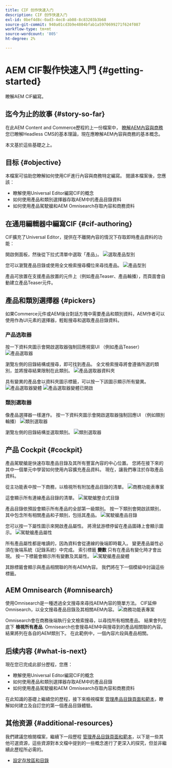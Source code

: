 ```yaml
---
title: CIF 创作快速入门
description: CIF 创作快速入门
exl-id: 0bef4d8c-0ad3-4ec8-ab08-8c83203b3b68
source-git-commit: 940a01cd3b9e4804bfab1a5970699271f624f087
workflow-type: tm+mt
source-wordcount: '805'
ht-degree: 2%

---
```


# AEM CIF製作快速入門 {#getting-started}

瞭解AEM CIF編寫。

## 迄今为止的故事 {#story-so-far}

在此AEM Content and Commerce歷程的上一份檔案中， [瞭解AEM內容與商務](/help/commerce-cloud/introduction.md)您已瞭解Headless CMS的基本理論，現在應瞭解AEM內容與商務的基本概念。

本文基於這些基礎之上。

## 目标 {#objective}

本檔案可協助您瞭解如何使用CIF進行內容與商務特定編寫。 閱讀本檔案後，您應該：

* 瞭解使用Universal Editor編寫CIF的概念
* 如何使用產品和類別選擇器存取AEM中的產品目錄資料
* 如何使用產品駕駛艙和AEM Omnisearch存取內容和商務資料

## 在通用編輯器中編寫CIF {#cif-authoring}

CIF擴充了Universal Editor，提供在不離開內容的情況下存取即時產品資料的功能：

開啟側面板，然後從下拉式清單中選取「產品」。
![選取產品型別](assets/asset-finder-overview.png)

您可以瀏覽產品目錄或使用全文檢索搜尋欄位來尋找產品。
![產品型別](assets/asset-finder-search.png)

產品可放置在支援產品放置的元件上（例如產品Teaser、產品輪播），而頁面會自動建立產品Teaser元件。

## 產品和類別選擇器 {#pickers}

如果Commerce元件或AEM後台對話方塊中需要產品和類別資料，AEM作者可以使用作為UI元素的選擇器，輕鬆搜尋和選取產品目錄資料。

### 产品选取器

按一下資料夾圖示會開啟選取器強制回應視窗UI （例如產品Teaser）
![產品選取器](assets/product-picker-open.png)

瀏覽左側的目錄結構或搜尋，即可找到產品。 全文檢索搜尋將會遵循所選的類別，並將搜尋結果限制在此類別。
![產品選取器資料夾](assets/product-picker-folders.png)

具有變異的產品會以資料夾圖示標籤，可以按一下該圖示顯示所有變異。
![產品選取器變體](assets/product-picker-variants.png)
![產品選取器變體已開啟](assets/product-picker-variants-open.png)

### 類別選取器

像產品選擇器一樣運作。 按一下資料夾圖示會開啟選取器強制回應UI （例如類別輪播）
![類別選取器](assets/category-picker-open.png)

瀏覽左側的目錄結構並選取類別。
![類別選取器](assets/category-picker-folders.png)

## 产品 Cockpit {#cockpit}

產品駕駛艙是快速存取產品目錄及其所有豐富內容的中心位置。 您將在接下來的其中一個單元中學習如何使用內容擴充產品資料。 現在，讓我們專注於存取產品資料。

從主功能表中按一下商務，以檢視所有附加產品目錄的清單。
![商務功能表專案](assets/commerce-menu-item.png)

這會顯示所有連線產品目錄的清單。
![駕駛艙整合式目錄](assets/cockpit-Integrated-catalogs.png)

產品目錄依預設會顯示所有產品的全部第一級類別。 按一下類別會開啟該類別，其中包含所有相關產品和子類別，包括其產品。
![駕駛艙產品目錄](assets/cockpit-product-catalog.png)

您可以按一下屬性圖示來開啟產品屬性。 將滑鼠游標停留在產品圖磚上會顯示圖示。
![駕駛艙產品屬性](assets/cockpit-properties.png)

所有產品屬性都是唯讀的，因為資料會從連線的後端即時載入。 變更產品屬性必須在後端系統（記錄系統）中完成。 索引標籤 **變數** 只有在產品有變化時才會出現。 按一下標籤會顯示所有變數及其屬性。
![駕駛艙產品變體](assets/cockpit-properties-variants.png)

其餘標籤會顯示與產品相關聯的所有AEM內容。 我們將在下一個模組中討論這些標籤。

## AEM Omnisearch {#omnisearch}

使用Omnisearch是一種透過全文搜尋來尋找AEM內容的簡單方法。 CIF延伸Omnisearch，以全文搜尋產品目錄及其相關AEM內容。
![商務功能表專案](assets/omnisearch.png)

Omnisearch會在商務後端執行全文檢索搜尋，以尋找所有相關產品。 結果會列在底下 **檢視所有產品**. Omnisearch也會搜尋AEM中與搜尋到的產品相關聯的內容。 結果將列在各自的AEM類別下。 在此範例中，一個內容片段與產品相關。

## 后续内容 {#what-is-next}

現在您已完成此部分歷程，您應：

* 瞭解使用Universal Editor編寫CIF的概念
* 如何使用產品和類別選擇器存取AEM中的產品目錄
* 如何使用產品駕駛艙和AEM Omnisearch存取內容和商務資料

在此知識的基礎上繼續您的歷程，接下來檢視檔案 [管理產品目錄頁面和範本](catalog-templates.md)，瞭解如何建立及自訂您的第一個產品目錄體驗。

## 其他资源 {#additional-resources}

我們建議您檢閱檔案，繼續下一段歷程 [管理產品目錄頁面和範本](catalog-templates.md)，以下是一些其他可選資源，這些資源對本文檔中提到的一些概念進行了更深入的探究，但並非繼續此歷程所必需的。

* [設定存放區和目錄](/help/commerce-cloud/getting-started.md#catalog)

